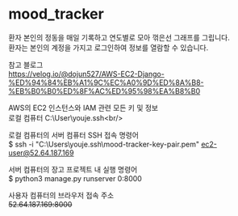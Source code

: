 # mood_tracker
환자 본인의 정동을 매일 기록하고 연도별로 모아 꺾은선 그래프를 그립니다.<br/>
환자는 본인의 계정을 가지고 로그인하여 정보를 열람할 수 있습니다.<br/>

참고 블로그<br/>
https://velog.io/@dojun527/AWS-EC2-Django-%ED%94%84%EB%A1%9C%EC%A0%9D%ED%8A%B8-%EB%B0%B0%ED%8F%AC%ED%95%98%EA%B8%B0

AWS의 EC2 인스턴스와 IAM 관련 모든 키 및 정보<br/>
로컬 컴퓨터 C:\User\youje\.ssh\<br/>

로컬 컴퓨터의 서버 컴퓨터 SSH 접속 명령어<br/>
$ ssh -i "C:\Users\youje\.ssh\mood-tracker-key-pair.pem" ec2-user@52.64.187.169

서버 컴퓨터의 장고 프로젝트 내 실행 명령어<br/>
$ python3 manage.py runserver 0:8000

사용자 컴퓨터의 브라우저 접속 주소<br/>
~~52.64.187.169:8000~~
